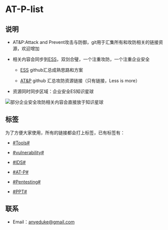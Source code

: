 # AT-P-list

## 说明

- AT&P:Attack and Prevent攻击与防御，git用于汇集所有和攻防相关的链接资源，欢迎增加

- 相关内容会同步到[ESS](https://github.com/AnyeDuke/Enterprise-Security-Skill)，双剑合璧，一个注重攻防，一个注重企业安全
    
    - [ESS](https://github.com/AnyeDuke/Enterprise-Security-Skill) github汇总成熟思路和方案
    
    - [AT&P](https://github.com/AnyeDuke/AT-P-list) github 汇总攻防资源链接（只有链接，Less is more）

- 资源同时同步区域：企业安全ES知识星球

![部分企业安全攻防相关内容会直接放于知识星球](https://github.com/AnyeDuke/Enterprise-Security-Skill/blob/master/pic/ES_20190122144409.png)


## 标签

为了方便大家使用，所有的链接都会打上标签，已有标签有：

 - [#Tools#](https://github.com/AnyeDuke/AT-P-list/blob/master/Tools.md) 
 
 - [#vulnerability#](https://github.com/AnyeDuke/AT-P-list/blob/master/Vulnerability.md)
 
 - [#IDS#](https://github.com/AnyeDuke/AT-P-list/blob/master/IDS.md)
 
 - [#AT-P#](https://github.com/AnyeDuke/AT-P-list/blob/master/AT-P.md)
 
 - [#Pentesting#](https://github.com/AnyeDuke/AT-P-list/blob/master/Pentesting.md)
 
 - [#PPT#](https://github.com/AnyeDuke/AT-P-list/blob/master/ppt.md)



## 联系


- Email：anyeduke@gmail.com

